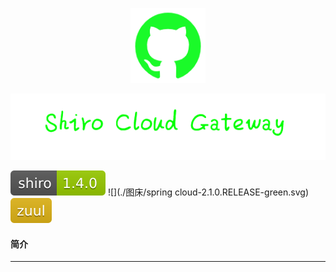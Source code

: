 <p align="center">
  <img width="120" src="./图床/logo-github.png">
</p>

![](./图床/title.PNG)

![](./图床/shiro-1.4.0-green.svg)
![](./图床/spring cloud-2.1.0.RELEASE-green.svg)
![](./图床/zuul-yellow.svg)

#### 简介

---

